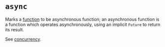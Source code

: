 # `async`

Marks a [function][concept-functions] to be asynchronous function; an asynchronous function is a function which operates asynchronously, using an implicit `Future` to return its result.

See [concurrency][concept-concurrency].

[concept-concurrency]: ../info/concurrency.md
[concept-functions]: ../../../concepts/functions.md

